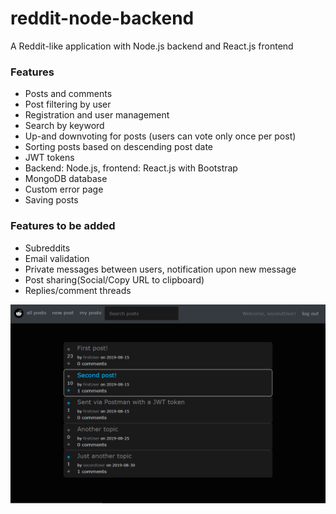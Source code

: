 # reddit-node-backend
A Reddit-like application with Node.js backend and React.js frontend

### Features
- Posts and comments  
- Post filtering by user  
- Registration and user management  
- Search by keyword  
- Up-and downvoting for posts (users can vote only once per post)  
- Sorting posts based on descending post date   
- JWT tokens
- Backend: Node.js, frontend: React.js with Bootstrap
- MongoDB database
- Custom error page  
- Saving posts

### Features to be added  
- Subreddits
- Email validation
- Private messages between users, notification upon new message  
- Post sharing(Social/Copy URL to clipboard)  
- Replies/comment threads  

![screenshot](https://raw.githubusercontent.com/tamasmlnr/reddit-node-backend/master/assets/screenshot.png)
